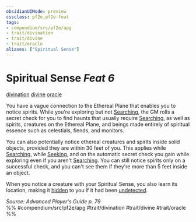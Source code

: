 ```yaml
---
obsidianUIMode: preview
cssclass: pf2e,pf2e-feat
tags:
- compendium/src/pf2e/apg
- trait/divination
- trait/divine
- trait/oracle
aliases: ["Spiritual Sense"]
---
```

# Spiritual Sense  *Feat 6*  
[divination](../../Rules/traits/divination.md)  [divine](../../Rules/traits/divine.md)  [oracle](../../Rules/traits/oracle-apg.md)  


You have a vague connection to the Ethereal Plane that enables you to notice spirits. While you're exploring but not [Searching](../../Rules/actions/search.md), the GM rolls a secret check for you to find haunts that usually require [Searching](../../Rules/actions/search.md), as well as spirits, creatures on the Ethereal Plane, and beings made entirely of spiritual essence such as celestials, fiends, and monitors.

You can also potentially notice ethereal creatures and spirits inside solid objects, provided they are within 30 feet of you. This applies while [Searching](../../Rules/actions/search.md), while [Seeking](../../Rules/actions/seek.md), and on the automatic secret check you gain while exploring even if you aren't [Searching](../../Rules/actions/search.md). You can still notice spirits only on a successful check, and you can't see them if they're more than 5 feet inside an object.

When you notice a creature with your Spiritual Sense, you also learn its location, making it [hidden](../../Rules/conditions.md#Hidden) to you if it had been [undetected](../../Rules/conditions.md#Undetected).

*Source: Advanced Player's Guide p. 79*  
%% #compendium/src/pf2e/apg #trait/divination #trait/divine #trait/oracle %%